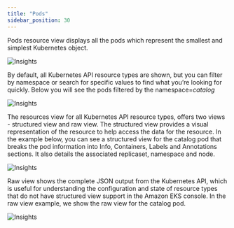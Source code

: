 ```yaml
---
title: "Pods"
sidebar_position: 30
---
```


Pods resource view displays all the pods which represent the smallest and simplest Kubernetes object.

![Insights](/img/resource-view/view-pods.jpg)

By default, all Kubernetes API resource types are shown, but you can filter by namespace or search for specific values to find what you’re looking for quickly. Below you will see the pods filtered by the namespace=<i>catalog</i>

![Insights](/img/resource-view/filter-pod.jpg)

The resources view for all Kubernetes API resource types, offers two views - structured view and raw view. The structured view provides a visual representation of the resource to help access the data for the resource. In the example below, you can see a structured view for the catalog pod that breaks the pod information into Info, Containers, Labels and Annotations sections. It also details the associated replicaset, namespace and node.

![Insights](/img/resource-view/pod-detail-structured.jpg)

Raw view shows the complete JSON output from the Kubernetes API, which is useful for understanding the configuration and state of resource types that do not have structured view support in the Amazon EKS console. In the raw view example, we show the raw view for the catalog pod.

![Insights](/img/resource-view/pod-detail-raw.jpg)
